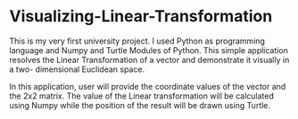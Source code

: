 # Visualizing-Linear-Transformation
This is my very first university project. I used Python as programming language and Numpy and Turtle Modules of Python. This simple application resolves the Linear Transformation of a vector and demonstrate it visually in a two- dimensional Euclidean space. 

In this application, user will provide the coordinate values of the vector and the 2x2 matrix. The value of the Linear transformation will be calculated using Numpy while the position of the result will be drawn using Turtle.
